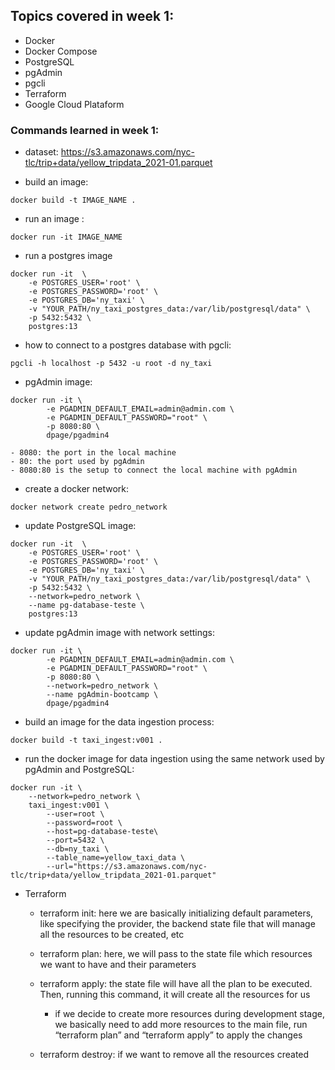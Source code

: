 ## Topics covered in week 1:
- Docker
- Docker Compose
- PostgreSQL
- pgAdmin
- pgcli
- Terraform
- Google Cloud Plataform

### Commands learned in week 1:

- dataset: https://s3.amazonaws.com/nyc-tlc/trip+data/yellow_tripdata_2021-01.parquet

 - build an image:
 ```
 docker build -t IMAGE_NAME .
 ``` 
 - run an image :
 ```
 docker run -it IMAGE_NAME
 ```
- run a postgres image 
```
docker run -it  \
    -e POSTGRES_USER='root' \
    -e POSTGRES_PASSWORD='root' \
    -e POSTGRES_DB='ny_taxi' \
    -v "YOUR_PATH/ny_taxi_postgres_data:/var/lib/postgresql/data" \
    -p 5432:5432 \
    postgres:13 
```

- how to connect to a postgres database with pgcli: 
```
pgcli -h localhost -p 5432 -u root -d ny_taxi
```

- pgAdmin image: 
```
docker run -it \
        -e PGADMIN_DEFAULT_EMAIL=admin@admin.com \
        -e PGADMIN_DEFAULT_PASSWORD="root" \
        -p 8080:80 \
        dpage/pgadmin4
```
    - 8080: the port in the local machine
    - 80: the port used by pgAdmin
    - 8080:80 is the setup to connect the local machine with pgAdmin

- create a docker network: 
```
docker network create pedro_network
```
 
- update PostgreSQL image: 
```
docker run -it  \
    -e POSTGRES_USER='root' \
    -e POSTGRES_PASSWORD='root' \
    -e POSTGRES_DB='ny_taxi' \
    -v "YOUR_PATH/ny_taxi_postgres_data:/var/lib/postgresql/data" \
    -p 5432:5432 \
    --network=pedro_network \
    --name pg-database-teste \
    postgres:13
```

- update pgAdmin image with network settings: 
```
docker run -it \
        -e PGADMIN_DEFAULT_EMAIL=admin@admin.com \
        -e PGADMIN_DEFAULT_PASSWORD="root" \
        -p 8080:80 \
        --network=pedro_network \
        --name pgAdmin-bootcamp \
        dpage/pgadmin4
```

- build an image for the data ingestion process: 
```
docker build -t taxi_ingest:v001 .
```

- run the docker image for data ingestion using the same network used by pgAdmin and PostgreSQL:
```
docker run -it \
    --network=pedro_network \
    taxi_ingest:v001 \
        --user=root \
        --password=root \
        --host=pg-database-teste\
        --port=5432 \
        --db=ny_taxi \
        --table_name=yellow_taxi_data \
        --url="https://s3.amazonaws.com/nyc-tlc/trip+data/yellow_tripdata_2021-01.parquet"
```

- Terraform
    - terraform init: here we are basically initializing default parameters, like specifying the provider, the backend state file that will manage all the resources to be created, etc

    - terraform plan: here, we will pass to the state file which resources we want to have and their parameters

    - terraform apply: the state file will have all the plan to be executed. Then, running this command, it will create all the resources for us
        - if we decide to create more resources during development stage, we basically need to add more resources to the main file, run 
        “terraform plan” and “terraform apply” to apply the changes

        
    - terraform destroy: if we want to remove all the resources created